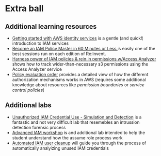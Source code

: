 # Extra ball

## Additional learning resources

* [Getting started with AWS identity services](https://www.youtube.com/watch?v=YQsK4MtsELU) is a gentle (and quick!) introduction to IAM services
* [Become an IAM Policy Master in 60 Minutes or Less ](https://www.youtube.com/watch?v=YQsK4MtsELU) is easily one of the best sessions run on each edition of Re:Invent.
* [Harness power of IAM policies & rein in permissions w/Access Analyzer](https://www.youtube.com/watch?v=x-Kh8hKVX74) shows how to track wider-than-necessary
s3 permissions using the Access Analyzer service
* [Policy evaluation order](https://docs.aws.amazon.com/IAM/latest/UserGuide/reference_policies_evaluation-logic.html) provides a detailed view of how the different authorization
mechanisms works in AWS (requires some additional knowledge about resources like *permission boundaries* or *service control policies*)

## Additional labs

* [Unauthorized IAM Credential Use - Simulation and Detection](https://catalog.us-east-1.prod.workshops.aws/workshops/6a8ad836-10a6-4694-9a3b-f53f193041de/en-US)
is a fantastic and not very difficult lab that resemebles an intrussion detection forensic process
* [Advanced IAM workshop](../labs/60-advanced-iam-lab) is and additional lab intended to help the student understand how the assume role process work
* [Automated IAM user cleanup](https://www.wellarchitectedlabs.com/security/200_labs/200_automated_iam_user_cleanup/) will guide you through the process of
automatically analyizing unused IAM credentials
